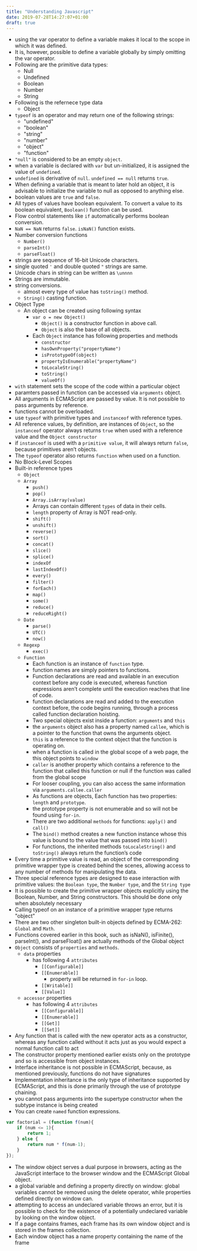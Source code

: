 ```yaml
---
title: "Understanding Javascript"
date: 2019-07-28T14:27:07+01:00
draft: true
---
```


* using the var operator to define a variable makes it local to the scope in which it was defined.
* It is, however, possible to define a variable globally by simply omitting the var operator.
* Following are the primitive data types:
    * Null
    * Undefined
    * Boolean
    * Number
    * String
* Following is the refernece type data
    * Object
* `typeof` is an operator and may return one of the following strings:
    * "undefined"
    * "boolean"
    * "string"
    * "number"
    * "object"
    * "function"
* `"null"` is considered to be an empty `object`.
* when a variable is declared with `var` but un-initialized, it is assigned the value of `undefined`.
* `undefined` is derivative of `null`. `undefined == null` returns `true`.
* When defining a variable that is meant to later hold an object, it is advisable to initialize the variable to null as opposed to anything else.
* boolean values are `true` and `false`.
* All types of values have boolean equivalent. To convert a value to its boolean equivalent, `Boolean()` function can be used.
* Flow control statements like `if` automatically performs boolean conversion.
* `NaN == NaN` returns `false`. `isNaN()` function exists.
* Number conversion functions
    * `Number()`
    * `parseInt()`
    * `parseFloat()`
* strings are sequence of 16-bit Unicode characters.
* single quoted `'` and double quoted `"` strings are same.
* Unicode chars in string can be written as `\unnnn`
* Strings are immutable.
* string conversions.
    * almost every type of value has `toString()` method.
    * `String()` casting function.
* Object Type 
    * An object can be created using following syntax
        * `var o = new Object()`
            * `Object()` is a constructor function in above call.
            * `Object` is also the base of all objects.
        * Each `Object` instance has following properties and methods
            * `constructor`
            * `hasOwnProperty("propertyName")`
            * `isPrototypeOf(object)`
            * `propertyIsEnumerable("propertyName")`
            * `toLocaleString()`
            * `toString()`
            * `valueOf()`
* `with` statement sets the scope of the code within a particular object
* paramters passed in function can be accessed via `arguments` object.
* All arguments in ECMAScript are passed by value. It is not possible to pass arguments by reference.
* functions cannot be overloaded.
* use `typeof` with primitive types and `instanceof` with reference types.
* All reference values, by definition, are instances of `Object`, so the `instanceof` operator always returns `true` when used with a reference value and the `Object constructor`
* if `instanceof` is used with a `primitive value`, it will always return `false`, because primitives aren’t objects.
* The `typeof` operator also returns `function` when used on a function.
* No Block-Level Scopes
* Built-in reference types
    * `Object`
    * `Array`
        * `push()`
        * `pop()`
        * `Array.isArray(value)`
        * Arrays can contain different `types` of data in their cells.
        * `length` property of Array is NOT read-only.
        * `shift()`
        * `unshift()`
        * `reverse()`
        * `sort()`
        * `concat()`
        * `slice()`
        * `splice()`
        * `indexOf`
        * `lastIndexOf()`
        * `every()`
        * `filter()`
        * `forEach()`
        * `map()`
        * `some()`
        * `reduce()`
        * `reduceRight()`
    * `Date`
        * `parse()`
        * `UTC()`
        * `now()`
    * `Regexp`
        * `exec()`
    * `Function`
        * Each function is an instance of `function` type.
        * function names are simply pointers to functions.
        * Function declarations are read and available in an execution context before any code is executed, whereas function expressions aren’t complete until the execution reaches that line of code.
        * function declarations are read and added to the execution context before, the code begins running, through a process called function declaration hoisting.
        * Two special objects exist inside a function: `arguments` and `this`
        * the `arguments` object also has a property named `callee`, which is a pointer to the function that owns the arguments object.
        * `this` is a reference to the context object that the function is operating on.
        * when a function is called in the global scope of a web page, the this object points to `window`
        * `caller` is another property which contains a reference to the function that called this function or null if the function was called from the global scope
        * For looser coupling, you can also access the same information via `arguments.callee.caller`
        * As functions are objects, Each function has two properties: `length` and `prototype`.
        * the prototype property is not enumerable and so will not be found using `for-in`.
        * There are two additional `methods` for functions: `apply()` and `call()`
        * The `bind()` method creates a new function instance whose this value is bound to the value that was passed into `bind()`
        * For functions, the inherited methods `toLocaleString()` and `toString()` always return the function’s code
* Every time a primitive value is read, an object of the corresponding primitive wrapper type is created behind the scenes, allowing access to any number of methods for manipulating the data.
* Three special reference types are designed to ease interaction with primitive values: the `Boolean type`, the `Number type`, and the `String type`
* It is possible to create the primitive wrapper objects explicitly using the Boolean, Number, and String constructors. This should be done only when absolutely necessary
* Calling typeof on an instance of a primitive wrapper type returns "object"
* There are two other singleton built-in objects defined by ECMA-262: `Global` and `Math`.
* Functions covered earlier in this book, such as isNaN(), isFinite(), parseInt(), and parseFloat() are actually methods of the Global object
* `Object` consists of `properties` and `methods`.
    * `data` properties
        * has following 4 `attributes`
            * `[[Configurable]]`
            * `[[Enumerable]]`
                * property will be returned in `for-in` loop.
            * `[[Writable]]`
            * `[[Value]]`
    * `accessor` properties
        * has following 4 `attributes`
            * `[[Configurable]]`
            * `[[Enumerable]]`
            * `[[Get]]`
            * `[[Set]]`
* Any function that is called with the new operator acts as a constructor, whereas any function called without it acts just as you would expect a normal function call to act
* The constructor property mentioned earlier exists only on the prototype and so is accessible from object instances.
* Interface inheritance is not possible in ECMAScript, because, as mentioned previously, functions do not have signatures
* Implementation inheritance is the only type of inheritance supported by ECMAScript, and this is done primarily through the use of prototype chaining.
* you cannot pass arguments into the supertype constructor when the subtype instance is being created
* You can create `named` function expressions.

```javascript
var factorial = (function f(num){
    if (num <= 1){
        return 1;
    } else {
        return num * f(num-1);
    }
});
```
* The window object serves a dual purpose in browsers, acting as the JavaScript interface to the browser window and the ECMAScript Global object. 
* a global variable and defining a property directly on window: global variables cannot be removed using the delete operator, while properties defined directly on window can.
* attempting to access an undeclared variable throws an error, but it is possible to check for the existence of a potentially undeclared variable by looking on the window object.
* If a page contains frames, each frame has its own window object and is stored in the frames collection.
* Each window object has a name property containing the name of the frame












